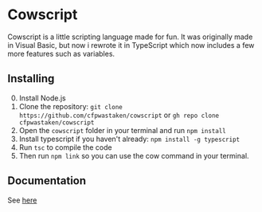 # Cowscript

Cowscript is a little scripting language made for fun.
It was originally made in Visual Basic, but now i rewrote it in TypeScript which now includes a few more features such as variables.

## Installing

0. Install Node.js
1. Clone the repository: `git clone https://github.com/cfpwastaken/cowscript` or `gh repo clone cfpwastaken/cowscript`
2. Open the `cowscript` folder in your terminal and run `npm install`
3. Install typescript if you haven't already: `npm install -g typescript`
4. Run `tsc` to compile the code
5. Then run `npm link` so you can use the cow command in your terminal.

## Documentation

See [here](https://github.com/cfpwastaken/cowscript/wiki)
